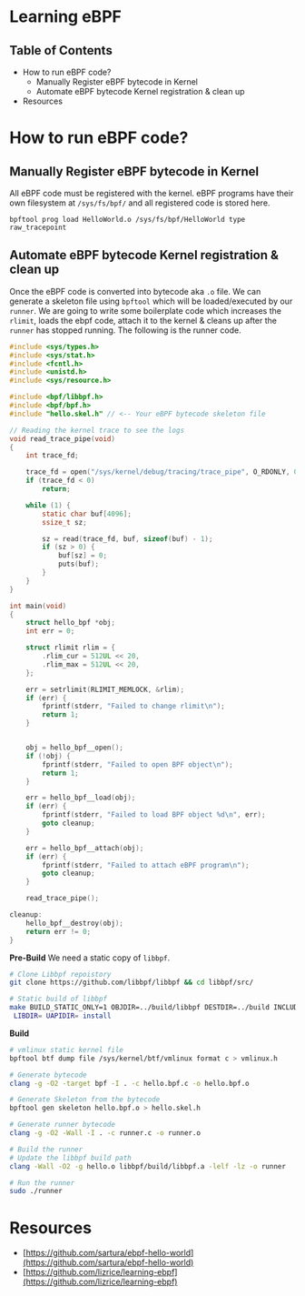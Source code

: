# Learning eBPF

## Table of Contents
- How to run eBPF code?
	- Manually Register eBPF bytecode in Kernel
	- Automate eBPF bytecode Kernel registration & clean up
- Resources

# How to run eBPF code?
## Manually Register eBPF bytecode in Kernel

All eBPF code must be registered with the kernel. eBPF programs have their own filesystem at `/sys/fs/bpf/` and all registered code is stored here.

`bpftool prog load HelloWorld.o /sys/fs/bpf/HelloWorld type raw_tracepoint`

## Automate eBPF bytecode Kernel registration & clean up

Once the eBPF code is converted into bytecode aka `.o` file. We can generate a skeleton file using `bpftool` which will be loaded/executed by our `runner`. We are going to write some boilerplate code which increases the `rlimit`, loads the ebpf code, attach it to the kernel & cleans up after the `runner` has stopped running. The following is the runner code.

```C
#include <sys/types.h>
#include <sys/stat.h>
#include <fcntl.h>
#include <unistd.h>
#include <sys/resource.h>

#include <bpf/libbpf.h>
#include <bpf/bpf.h>
#include "hello.skel.h" // <-- Your eBPF bytecode skeleton file

// Reading the kernel trace to see the logs
void read_trace_pipe(void)
{
	int trace_fd;

	trace_fd = open("/sys/kernel/debug/tracing/trace_pipe", O_RDONLY, 0);
	if (trace_fd < 0)
		return;

	while (1) {
		static char buf[4096];
		ssize_t sz;

		sz = read(trace_fd, buf, sizeof(buf) - 1);
		if (sz > 0) {
			buf[sz] = 0;
			puts(buf);
		}
	}
}

int main(void)
{
	struct hello_bpf *obj;
	int err = 0;

	struct rlimit rlim = {
		.rlim_cur = 512UL << 20,
		.rlim_max = 512UL << 20,
	};

	err = setrlimit(RLIMIT_MEMLOCK, &rlim);
	if (err) {
		fprintf(stderr, "Failed to change rlimit\n");
		return 1;
	}


	obj = hello_bpf__open();
	if (!obj) {
		fprintf(stderr, "Failed to open BPF object\n");
		return 1;
	}

	err = hello_bpf__load(obj);
	if (err) {
		fprintf(stderr, "Failed to load BPF object %d\n", err);
		goto cleanup;
	}

	err = hello_bpf__attach(obj);
	if (err) {
		fprintf(stderr, "Failed to attach eBPF program\n");
		goto cleanup;
	}

	read_trace_pipe();

cleanup:
	hello_bpf__destroy(obj);
	return err != 0;
}
```

**Pre-Build**
We need a static copy of `libbpf`.
```sh
# Clone Libbpf repoistory
git clone https://github.com/libbpf/libbpf && cd libbpf/src/

# Static build of libbpf
make BUILD_STATIC_ONLY=1 OBJDIR=../build/libbpf DESTDIR=../build INCLUDEDIR=
 LIBDIR= UAPIDIR= install
```

**Build**
```sh
# vmlinux static kernel file
bpftool btf dump file /sys/kernel/btf/vmlinux format c > vmlinux.h

# Generate bytecode
clang -g -O2 -target bpf -I . -c hello.bpf.c -o hello.bpf.o

# Generate Skeleton from the bytecode
bpftool gen skeleton hello.bpf.o > hello.skel.h

# Generate runner bytecode
clang -g -O2 -Wall -I . -c runner.c -o runner.o

# Build the runner
# Update the libbpf build path
clang -Wall -O2 -g hello.o libbpf/build/libbpf.a -lelf -lz -o runner

# Run the runner
sudo ./runner
```



# Resources
- [https://github.com/sartura/ebpf-hello-world](https://github.com/sartura/ebpf-hello-world)
- [https://github.com/lizrice/learning-ebpf](https://github.com/lizrice/learning-ebpf)

